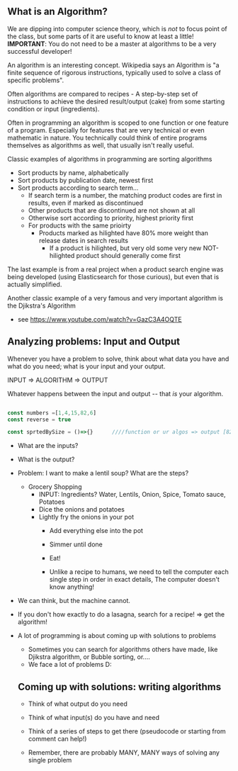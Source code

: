 ## What is an Algorithm?

We are dipping into computer science theory, which is _not_ to focus point of the class, but some parts of it are useful to know at least a little! **IMPORTANT**: You do not need to be a master at algorithms to be a very successful developer!


An algorithm is an interesting concept. Wikipedia says an Algorithm is "a finite sequence of rigorous instructions, typically used to solve a class of specific problems". 

Often algorithms are compared to recipes - A step-by-step set of instructions to achieve the desired result/output (cake) from some starting condition or input (ingredients).


Often in programming an algorithm is scoped to one function or one feature of a program. Especially for features that are very technical or even mathematic in nature. You technically could think of entire programs themselves as algorithms as well, that usually isn't really useful.


Classic examples of algorithms in programming are sorting algorithms

- Sort products by name, alphabetically
- Sort products by publication date, newest first
- Sort products according to search  term...
    - If search term is a number, the matching product codes are first in results, even if marked as discontinued
    - Other products that are discontinued are not shown at all
    - Otherwise sort according to priority, highest priority first
    - For products with the same prioirty
        - Products marked as hilighted have 80% more weight than release dates in search results
            - If a product is hilighted, but very old some very new NOT-hilighted product should generally come first


The last example is from a real project when a product search engine was being developed (using Elasticsearch for those curious), but even that is actually simplified.

Another classic example of a very famous and very important algorithm is the Djikstra's Algorithm
- see https://www.youtube.com/watch?v=GazC3A4OQTE


## Analyzing problems: Input and Output

Whenever you have a problem to solve, think about what data you have and what do you need; what is your input and your output.

INPUT => ALGORITHM => OUTPUT


Whatever happens between the input and output -- that _is_ your algorithm.


```js

const numbers =[1,4,15,82,6]
const reverse = true

const sprtedBySize = ()=>{}      ////function or ur algos => output [82,15,6,4,1]

```

- What are the inputs?
- What is the output?


- Problem: I want to make a lentil soup? What are the steps? 
  - Grocery Shopping 
    - INPUT: Ingredients? Water, Lentils, Onion, Spice, Tomato sauce, Potatoes
     - Dice the onions and potatoes
     - Lightly fry the onions in your pot 
        - Add everything else into the pot 
        - Simmer until done
        - Eat!


        - Unlike a recipe to humans, we need to tell the computer each single step in order in exact details, The computer doesn't know anything!
- We can think, but the machine cannot. 
- If you don't how exactly to do a lasagna, search for a recipe! => get the algorithm!



- A lot of programming is about coming up with solutions to problems
    - Sometimes you can search for algorithms others have made, like Djikstra algorithm, or Bubble sorting, or....
    - We face a lot of problems D:


    ## Coming up with solutions: writing algorithms

    - Think of what output do you need

    - Think of what input(s) do you have and need
    - Think of a series of steps to get there (pseudocode or starting from comment can help!)

    - Remember, there are probably MANY, MANY ways of solving any single problem